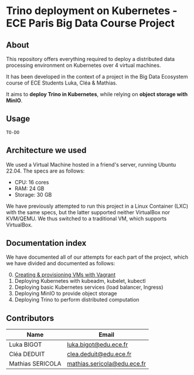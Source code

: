 # Trino deployment on Kubernetes - ECE Paris Big Data Course Project

## About

This repository offers everything required to deploy a distributed data processing environment on Kubernetes over 4 virtual machines.

It has been developed in the context of a project in the Big Data Ecosystem course of ECE Students Luka, Cléa & Mathias.

It aims to **deploy Trino in Kubernetes**, while relying on **object storage with MinIO**.

## Usage

`TO-DO`

## Architecture we used

We used a Virtual Machine hosted in a friend's server, running Ubuntu 22.04. The specs are as follows:

- CPU: 16 cores
- RAM: 24 GB
- Storage: 30 GB

We have previously attempted to run this project in a Linux Container (LXC) with the same specs, but the latter supported neither VirtualBox nor KVM/QEMU. We thus switched to a traditional VM, which supports VirtualBox.

## Documentation index

We have documented all of our attempts for each part of the project, which we have divided and documented as follows:

0. [Creating & provisioning VMs with Vagrant](./docs/0-vms.md)
1. Deploying Kubernetes with kubeadm, kubelet, kubectl
2. Deploying basic Kubernetes services (load balancer, Ingress)
3. Deploying MinIO to provide object storage
4. Deploying Trino to perform distributed computation

## Contributors

| Name              | Email                       |
| ---------------- | --------------------------- |
| Luka BIGOT       | luka.bigot@edu.ece.fr       |
| Cléa DEDUIT      | clea.deduit@edu.ece.fr      |
| Mathias SERICOLA | mathias.sericola@edu.ece.fr |
